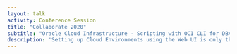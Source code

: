 ```yaml
---
layout: talk
activity: Conference Session
title: "Collaborate 2020"
subtitle: "Oracle Cloud Infrastructure - Scripting with OCI CLI for DBAs"
description: 'Setting up Cloud Environments using the Web UI is only the second best option. The method of choice is Scripting. While HashiCorps Terraform has become the lingua franca for defining large setups, it appears to be a bit unwieldy for small changes.  Oracle provides the OCI Command Line Interface (CLI) as OpenSource on GitHub, which is ideal for those small changes.  This talk introduces to Scripting with the OCI CLI. It walks through the process of setting it up. A quick orientation is followed by a deep dive in the command line and JSON Parameters. Tips and Tricks as well as common caveats an how to avoid them lead to the conclusion.  The presentation contains a live demo. All Demos are available for download. Learning Objective 1: This talk enables the DBA to quickly set up and modify an OCI Cloud Environment via OCI CLI. Learning Objective 2: The special characteristics of the new Always-Free-Tier of the Oracle Cloud will be covered as well.'
---
```

